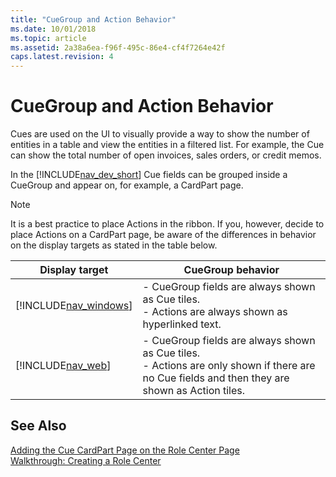 ```yaml
---
title: "CueGroup and Action Behavior"
ms.date: 10/01/2018
ms.topic: article
ms.assetid: 2a38a6ea-f96f-495c-86e4-cf4f7264e42f
caps.latest.revision: 4
---
```

# CueGroup and Action Behavior
Cues are used on the UI to visually provide a way to show the number of entities in a table and view the entities in a filtered list. For example, the Cue can show the total number of open invoices, sales orders, or credit memos.  
  
 In the [!INCLUDE[nav_dev_short](includes/nav_dev_short_md.md)] Cue fields can be grouped inside a CueGroup and appear on, for example, a CardPart page.  
  
> [!NOTE]  
>  It is a best practice to place Actions in the ribbon. If you, however, decide to place Actions on a CardPart page, be aware of the differences in behavior on the display targets as stated in the table below.  
  
|Display target|CueGroup behavior|  
|--------------------|-----------------------|  
|[!INCLUDE[nav_windows](includes/nav_windows_md.md)]|-   CueGroup fields are always shown as Cue tiles.<br />-   Actions are always shown as hyperlinked text.|  
|[!INCLUDE[nav_web](includes/nav_web_md.md)]|-   CueGroup fields are always shown as Cue tiles.<br />-   Actions are only shown if there are no Cue fields and then they are shown as Action tiles.|  
  
## See Also  
 [Adding the Cue CardPart Page on the Role Center Page](Walkthrough--Creating-a-Cue-Based-on-a-FlowField.md#AddingCuePartToRoleCenter)   
 [Walkthrough: Creating a Role Center](Walkthrough--Creating-a-Role-Center.md)

